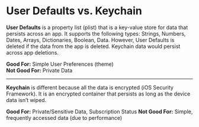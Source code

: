 # User Defaults vs. Keychain

**User Defaults** is a property list (plist) that is a key-value store for data that persists across an app. It supports the following types: Strings, Numbers, Dates, Arrays, Dictionaries, Boolean, Data. However, User Defaults is deleted if the data from the app is deleted. Keychain data would persist across app deletions.

**Good For:** Simple User Preferences (theme)  
**Not Good For:** Private Data  

---

**Keychain** is different because all the data is encrypted (iOS Security Framework). It is an encrypted container that persists as long as the device data isn’t wiped.

**Good For:** Private/Sensitive Data, Subscription Status
**Not Good For:** Simple, frequently accessed data (due to performance)  

